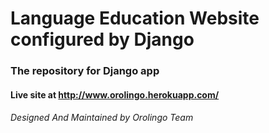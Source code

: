 # Language Education Website configured by Django


### The repository for Django app

#### Live site at http://www.orolingo.herokuapp.com/

###### Designed And Maintained by Orolingo Team


